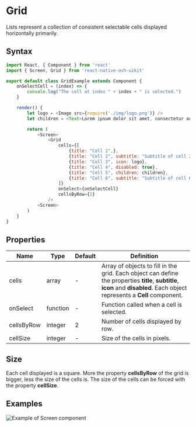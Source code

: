 # Grid

Lists represent a collection of consistent selectable cells displayed horizontally primarily.

## Syntax

```javascript
import React, { Component } from 'react'
import { Screen, Grid } from 'react-native-ovh-uikit'

export default class GridExample extends Component {
    onSelectCell = (index) => {
        console.log("The cell at index " + index + " is selected.")
    }

    render() {
        let logo = <Image src={require('./img/logo.png')} />
        let children = <Text>Lorem ipsum dolor sit amet, consectetur adipiscing elit.</Text>

        return (
            <Screen>
                <Grid
                    cells={[
                        {title: "Cell 1",},
                        {title: "Cell 2", subtitle: "Subtitle of cell 2."},
                        {title: "Cell 3", icon: logo},
                        {title: "Cell 4", disabled: true},
                        {title: "Cell 5", children: children},
                        {title: "Cell 6", subtitle: "Subtitle of cell 6.", icon: logo, children: children},
                    ]}
                    onSelect={onSelectCell}
                    cellsByRow={2}
                />
            <Screen>
        )
    }
}
```

## Properties

| Name | Type | Default | Definition |
| - | - | - | - |
| cells | array | - | Array of objects to fill in the grid. Each object can define the properties **title**, **subtitle**, **icon** and **disabled**. Each object represents a **Cell** component. |
| onSelect | function | - | Function called when a cell is selected. |
| cellsByRow | integer | 2 | Number of cells displayed by row. |
| cellSize | integer | - | Size of the cells in pixels. |

## Size

Each cell displayed is a square. More the property **cellsByRow** of the grid is bigger, less the size of the cells is. The size of the cells can be forced with the property **cellSize**.

## Examples

![Example of Screen component](https://raw.githubusercontent.com/cygy/ovh-ui-kit-documentation/react-native/src/assets/components/example.png)